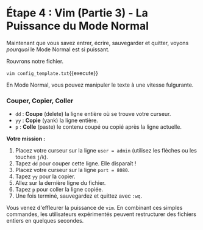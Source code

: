 # Étape 4 : Vim (Partie 3) - La Puissance du Mode Normal

Maintenant que vous savez entrer, écrire, sauvegarder et quitter, voyons *pourquoi* le Mode Normal est si puissant.

Rouvrons notre fichier.

`vim config_template.txt`{{execute}}

En Mode Normal, vous pouvez manipuler le texte à une vitesse fulgurante.

### Couper, Copier, Coller

-   `dd` : **Coupe** (delete) la ligne entière où se trouve votre curseur.
-   `yy` : **Copie** (yank) la ligne entière.
-   `p` : **Colle** (paste) le contenu coupé ou copié après la ligne actuelle.

**Votre mission :**
1.  Placez votre curseur sur la ligne `user = admin` (utilisez les flèches ou les touches `j`/`k`).
2.  Tapez `dd` pour couper cette ligne. Elle disparaît !
3.  Placez votre curseur sur la ligne `port = 8080`.
4.  Tapez `yy` pour la copier.
5.  Allez sur la dernière ligne du fichier.
6.  Tapez `p` pour coller la ligne copiée.
7.  Une fois terminé, sauvegardez et quittez avec `:wq`.

Vous venez d'effleurer la puissance de `vim`. En combinant ces simples commandes, les utilisateurs expérimentés peuvent restructurer des fichiers entiers en quelques secondes.